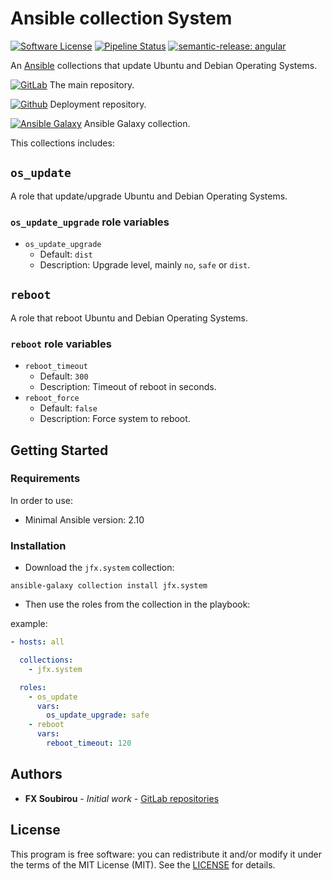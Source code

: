 # Ansible collection System

[![Software License](https://img.shields.io/badge/license-MIT-informational.svg?style=flat)](LICENSE)
[![Pipeline Status](https://gitlab.com/op_so/ansible/system/badges/main/pipeline.svg)](https://gitlab.com/op_so/ansible/system/pipelines)
[![semantic-release: angular](https://img.shields.io/badge/semantic--release-angular-e10079?logo=semantic-release)](https://github.com/semantic-release/semantic-release)

An [Ansible](https://www.ansible.com/) collections that update Ubuntu and Debian Operating Systems.

[![GitLab](https://shields.io/badge/Gitlab-informational?logo=gitlab&style=flat-square)](https://gitlab.com/op_so/ansible/system) The main repository.

[![Github](https://shields.io/badge/Github-informational?logo=github&style=flat-square)](https://github.com/jfx/ansible-collection-system) Deployment repository.

[![Ansible Galaxy](https://shields.io/badge/Ansible_Galaxy-informational?logo=ansible&style=flat-square)](https://galaxy.ansible.com/jfx/system) Ansible Galaxy collection.

This collections includes:

## `os_update`

A role that update/upgrade Ubuntu and Debian Operating Systems.

### `os_update_upgrade` role variables

- `os_update_upgrade`
  - Default: `dist`
  - Description: Upgrade level, mainly `no`, `safe` or `dist`.

## `reboot`

A role that reboot Ubuntu and Debian Operating Systems.

### `reboot` role variables

- `reboot_timeout`
  - Default: `300`
  - Description: Timeout of reboot in seconds.
- `reboot_force`
  - Default: `false`
  - Description: Force system to reboot.

## Getting Started

### Requirements

In order to use:

- Minimal Ansible version: 2.10

### Installation

- Download the `jfx.system` collection:

```shell
ansible-galaxy collection install jfx.system
```

- Then use the roles from the collection in the playbook:

example:

```yaml
- hosts: all

  collections:
    - jfx.system

  roles:
    - os_update
      vars:
        os_update_upgrade: safe
    - reboot
      vars:
        reboot_timeout: 120
```

## Authors

- **FX Soubirou** - *Initial work* - [GitLab repositories](https://gitlab.com/op_so)

## License

This program is free software: you can redistribute it and/or modify it under the terms of the MIT License (MIT). See the [LICENSE](https://opensource.org/licenses/MIT) for details.
